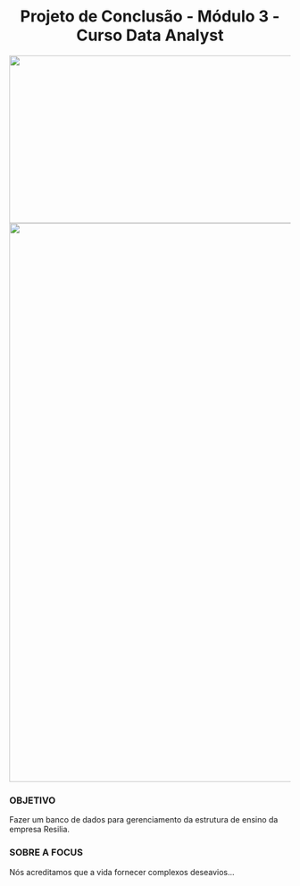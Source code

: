 
# <center>Projeto de Conclusão -  Módulo 3 - Curso Data Analyst</center>


<img src="https://www.resilia.com.br/wp-content/uploads/2021/08/logo.png" width="1000" height="300" />
<img src="https://user-images.githubusercontent.com/40433498/187041095-e1aa5434-ac81-40eb-b58e-b735011ff016.PNG" width="1500" height="1000" />




### OBJETIVO
Fazer um  banco de dados para gerenciamento da estrutura de ensino da empresa Resilia.

### SOBRE A FOCUS

Nós acreditamos que a vida fornecer complexos deseavios...





 
